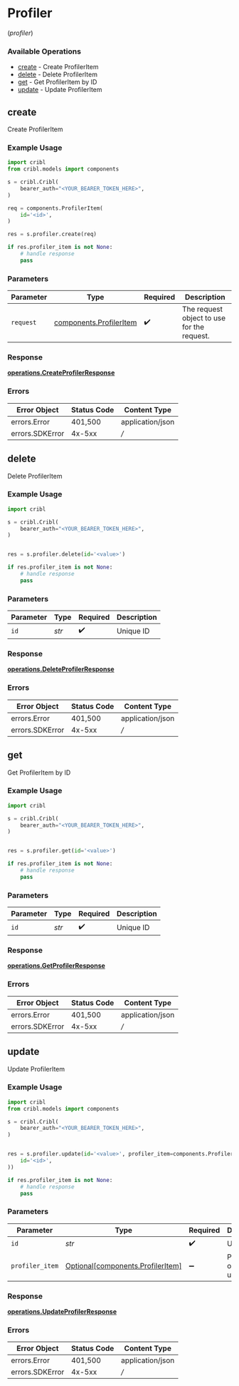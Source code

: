 # Profiler
(*profiler*)

### Available Operations

* [create](#create) - Create ProfilerItem
* [delete](#delete) - Delete ProfilerItem
* [get](#get) - Get ProfilerItem by ID
* [update](#update) - Update ProfilerItem

## create

Create ProfilerItem

### Example Usage

```python
import cribl
from cribl.models import components

s = cribl.Cribl(
    bearer_auth="<YOUR_BEARER_TOKEN_HERE>",
)

req = components.ProfilerItem(
    id='<id>',
)

res = s.profiler.create(req)

if res.profiler_item is not None:
    # handle response
    pass
```

### Parameters

| Parameter                                                          | Type                                                               | Required                                                           | Description                                                        |
| ------------------------------------------------------------------ | ------------------------------------------------------------------ | ------------------------------------------------------------------ | ------------------------------------------------------------------ |
| `request`                                                          | [components.ProfilerItem](../../models/components/profileritem.md) | :heavy_check_mark:                                                 | The request object to use for the request.                         |


### Response

**[operations.CreateProfilerResponse](../../models/operations/createprofilerresponse.md)**
### Errors

| Error Object     | Status Code      | Content Type     |
| ---------------- | ---------------- | ---------------- |
| errors.Error     | 401,500          | application/json |
| errors.SDKError  | 4x-5xx           | */*              |

## delete

Delete ProfilerItem

### Example Usage

```python
import cribl

s = cribl.Cribl(
    bearer_auth="<YOUR_BEARER_TOKEN_HERE>",
)


res = s.profiler.delete(id='<value>')

if res.profiler_item is not None:
    # handle response
    pass
```

### Parameters

| Parameter          | Type               | Required           | Description        |
| ------------------ | ------------------ | ------------------ | ------------------ |
| `id`               | *str*              | :heavy_check_mark: | Unique ID          |


### Response

**[operations.DeleteProfilerResponse](../../models/operations/deleteprofilerresponse.md)**
### Errors

| Error Object     | Status Code      | Content Type     |
| ---------------- | ---------------- | ---------------- |
| errors.Error     | 401,500          | application/json |
| errors.SDKError  | 4x-5xx           | */*              |

## get

Get ProfilerItem by ID

### Example Usage

```python
import cribl

s = cribl.Cribl(
    bearer_auth="<YOUR_BEARER_TOKEN_HERE>",
)


res = s.profiler.get(id='<value>')

if res.profiler_item is not None:
    # handle response
    pass
```

### Parameters

| Parameter          | Type               | Required           | Description        |
| ------------------ | ------------------ | ------------------ | ------------------ |
| `id`               | *str*              | :heavy_check_mark: | Unique ID          |


### Response

**[operations.GetProfilerResponse](../../models/operations/getprofilerresponse.md)**
### Errors

| Error Object     | Status Code      | Content Type     |
| ---------------- | ---------------- | ---------------- |
| errors.Error     | 401,500          | application/json |
| errors.SDKError  | 4x-5xx           | */*              |

## update

Update ProfilerItem

### Example Usage

```python
import cribl
from cribl.models import components

s = cribl.Cribl(
    bearer_auth="<YOUR_BEARER_TOKEN_HERE>",
)


res = s.profiler.update(id='<value>', profiler_item=components.ProfilerItem(
    id='<id>',
))

if res.profiler_item is not None:
    # handle response
    pass
```

### Parameters

| Parameter                                                                    | Type                                                                         | Required                                                                     | Description                                                                  |
| ---------------------------------------------------------------------------- | ---------------------------------------------------------------------------- | ---------------------------------------------------------------------------- | ---------------------------------------------------------------------------- |
| `id`                                                                         | *str*                                                                        | :heavy_check_mark:                                                           | Unique ID                                                                    |
| `profiler_item`                                                              | [Optional[components.ProfilerItem]](../../models/components/profileritem.md) | :heavy_minus_sign:                                                           | ProfilerItem object to be updated                                            |


### Response

**[operations.UpdateProfilerResponse](../../models/operations/updateprofilerresponse.md)**
### Errors

| Error Object     | Status Code      | Content Type     |
| ---------------- | ---------------- | ---------------- |
| errors.Error     | 401,500          | application/json |
| errors.SDKError  | 4x-5xx           | */*              |
